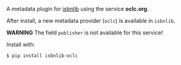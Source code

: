 A metadata plugin for [isbnlib](https://pypi.python.org/pypi/isbnlib) using the service **oclc.org**.

After install, a new metadata provider (`oclc`) is available in `isbnlib`.

**WARNING** The field `publisher` is not available for this service!


Install with:

```bash
$ pip install isbnlib-oclc
```



